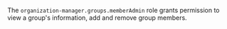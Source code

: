 The `organization-manager.groups.memberAdmin` role grants permission to view a group's information, add and remove group members.
